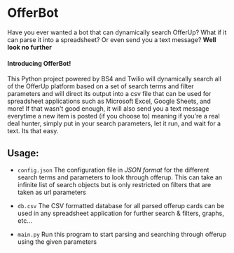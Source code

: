# OfferBot
Have you ever wanted a bot that can dynamically search OfferUp? What if it can parse it into a spreadsheet? Or even send you a text message?
**Well look no further**
#### Introducing OfferBot!
This Python project powered by BS4 and Twilio will dynamically search all of the OfferUp platform based on a set of search terms and filter parameters and will direct its output into a csv file that can be used for spreadsheet applications such as Microsoft Excel, Google Sheets, and more! If that wasn't good enough, it will also send you a text message everytime a new item is posted (if you choose to) meaning if you're a real deal hunter, simply put in your search parameters, let it run, and wait for a text. Its that easy.

## Usage: 
- `config.json`
  The configuration file in *JSON format* for the different search terms and parameters to look through offerup. This can take an infinite list of search objects but is only restricted on filters that are taken as url parameters

- `db.csv`
  The CSV formatted database for all parsed offerup cards can be used in any spreadsheet application for further search & filters, graphs, etc... 
  
- `main.py`
   Run this program to start parsing and searching through offerup using the given parameters
